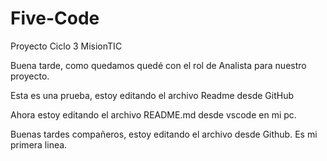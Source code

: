 # Five-Code
Proyecto Ciclo 3 MisionTIC

Buena tarde, como quedamos quedé con el rol de Analista para nuestro proyecto.

Esta es una prueba, estoy editando el archivo Readme desde GitHub

Ahora estoy editando el archivo README.md desde vscode en mi pc.

Buenas tardes compañeros, estoy editando el archivo desde Github. Es mi primera linea.
